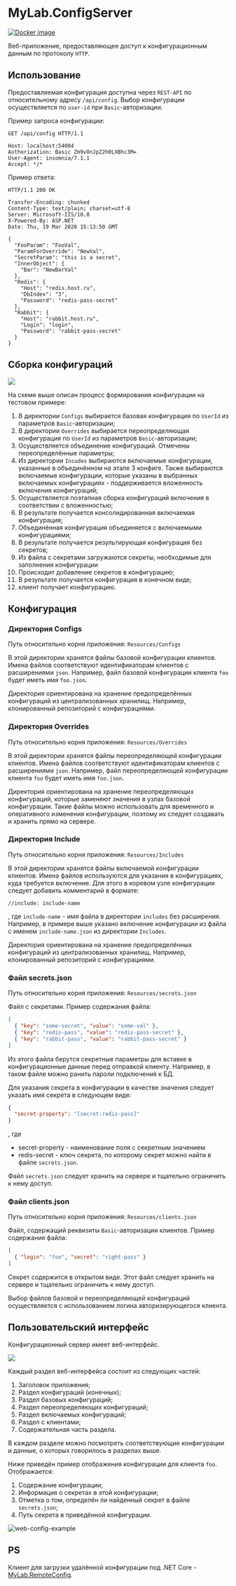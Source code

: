 # MyLab.ConfigServer

[![Docker image](https://img.shields.io/docker/v/ozzyext/mylab-config-server?sort=semver)](https://hub.docker.com/r/ozzyext/mylab-config-server)

Веб-приложение, предоставляющее доступ к конфигурационным данным по протоколу `HTTP`.

## Использование

Предоставляемая конфигурация доступна через `REST-API` по относительному адресу `/api/config`. Выбор конфигурации осуществляется по `user-id` при `Basic`-авторизации. 

Пример запроса конфигурации:

```
GET /api/config HTTP/1.1

Host: localhost:54004
Authorization: Basic Zm9vOnJpZ2h0LXBhc3M=
User-Agent: insomnia/7.1.1
Accept: */*
```

Пример ответа:

```
HTTP/1.1 200 OK

Transfer-Encoding: chunked
Content-Type: text/plain; charset=utf-8
Server: Microsoft-IIS/10.0
X-Powered-By: ASP.NET
Date: Thu, 19 Mar 2020 15:13:50 GMT

{
  "FooParam": "FooVal",
  "ParamForOverride": "NewVal",
  "SecretParam": "this is a secret",
  "InnerObject": {
    "Bar": "NewBarVal"
  },
  "Redis": {
    "Host": "redis.host.ru",
    "DbIndex": "3",
    "Password": "redis-pass-secret"
  },
  "Rabbit": {
    "Host": "rabbit.host.ru",
    "Login": "login",
    "Password": "rabbit-pass-secret"
  }
}
```

## Сборка конфигураций
![](./doc/my-lab-config-server.png)


На схеме выше описан процесс формирования конфигурации на тестовом примере:

1. В директории `Configs` выбирается базовая конфигурация по `UserId` из параметров `Basic`-авторизации;
2. В директории `Overrides` выбирается переопределяющая конфигурация по `UserId` из параметров `Basic`-авторизации;
3. Осуществляется объединение конфигураций. Отмечены переопределённые параметры;
4. Из директории `Incudes` выбираются включаемые конфигурации, указанные в объединённом на этапе 3 конфиге. Также выбираются включаемые конфигурации, которые указаны в выбранных включаемых конфигурациях - поддерживается вложенность включения конфигураций;
5. Осуществляется поэтапная сборка конфигураций включения в соответствии с вложенностью;
6. В результате получается консолидированная включаемая конфигурация;
7. Объединённая конфигурация объединяется с включаемыми конфигурациями;
8. В результате получается результирующая конфигурация без секретов;
9. Из файла с секретами загружаются секреты, необходимые для заполнения конфигурации
10. Происходит добавление секретов в конфигурацию;
11. В результате получается конфигурация в конечном виде;
12. клиент получает конфигурацию.

## Конфигурация

### Директория Configs

Путь относительно корня приложения: `Resources/Configs`

В этой директории хранятся файлы базовой конфигурации клиентов. Имена файлов соответствуют идентификаторам клиентов с расширениями `json`. Например, файл базовой конфигурации клиента `foo` будет иметь имя `foo.json`.

Директория ориентирована на хранение предопределённых конфигураций из централизованных хранилищ. Например, клонированный репозиторий с конфигурациями.

### Директория Overrides

Путь относительно корня приложения: `Resources/Overrides`

В этой директории хранятся файлы переопределяющей конфигурации клиентов. Имена файлов соответствуют идентификаторам клиентов с расширениями `json`. Например, файл переопределяющей конфигурации клиента `foo` будет иметь имя `foo.json`.

Директория ориентирована на хранение переопределяющих конфигураций, которые заменяют значения в узлах базовой конфигурации. Такие файлы можно использовать для временного и оперативного изменения конфигурации, поэтому их следует создавать и хранить прямо на сервере.

### Директория Include

Путь относительно корня приложения: `Resources/Includes`

В этой директории хранятся файлы включаемой конфигурации клиентов. Имена файлов используются для указания в конфигурациях, куда требуется включение. Для этого в коревом узле конфигурации следует добавить комментарий в формате:

```
//include: include-name
```

, где `include-name` - имя файла в директории `includes` без расширения. Например, в примере выше указано включение конфигурации из файла с именем `include-name.json` из директории `Includes`.

Директория ориентирована на хранение предопределённых конфигураций из централизованных хранилищ. Например, клонированный репозиторий с конфигурациями.

### Файл secrets.json

Путь относительно корня приложения: `Resources/secrets.json`

Файл с секретами. Пример содержания файла:

```json
[
  { "key": "some-secret", "value": "some-val" },
  { "key": "redis-pass", "value": "redis-pass-secret" },
  { "key": "rabbit-pass", "value": "rabbit-pass-secret" }
]
```

Из этого файла берутся секретные параметры для вставке в конфигурационные данные перед отправкой клиенту. Например, в таком файле можно ранить пароли подключения к БД. 

Для указания секрета в конфигурации в качестве значения следует указать имя секрета в следующем виде:

```json
{
  "secret-property": "[secret:redis-pass]"
}
```

, где

* secret-property - наименование поля с секретным значением
* redis-secret - ключ секрета, по которому секрет можно найти в файле `secrets.json`.

Файл `secrets.json` следует хранить на сервере и тщательно ограничить к нему доступ.

### Файл clients.json

Путь относительно корня приложения: `Resources/clients.json`

Файл, содержащий реквизиты `Basic`-авторизации клиентов. Пример содержания файла:

```json
[
  { "login": "foo", "secret": "right-pass" }
]
```

Секрет содержится в открытом виде. Этот файл следует хранить на сервере и тщательно ограничить к нему доступ.

Выбор файлов базовой и переопределяющей конфигураций осуществляется с использованием логина авторизирующегося клиента.

## Пользовательский интерфейс

Конфигурационный сервер имеет веб-интерфейс.

![](./doc/main-web-page.png)

Каждый раздел веб-интерфейса состоит из следующих частей:

1. Заголовок приложения;
2. Раздел конфигураций (конечных);
3. Раздел базовых конфигураций;
4. Раздел переопределяющих конфигураций;
5. Раздел включаемых конфигураций;
6. Раздел с клиентами;
7. Содержательная часть раздела.

В каждом разделе можно посмотреть соответствующие конфигурации и данные, о которых говорилось в разделах выше. 

Ниже приведён пример отображения конфигурации для клиента `foo`.  Отображается:

1. Содержание конфигурации;
2. Информация о секретах в этой конфигурации;
3. Отметка о том, определён ли найденный секрет в файле `secrets.json`;
4. Путь секрета в приведённой конфигурации.

![web-config-example](./doc/web-config-example.png)

## PS

Клиент для загрузки удалённой конфигурации под .NET Core - [MyLab.RemoteConfig](https://github.com/ozzy-ext-mylab/remote-config).

